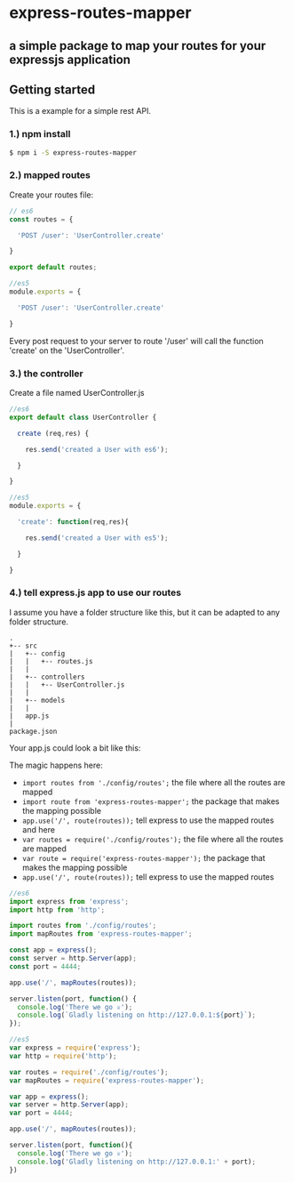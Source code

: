 # express-routes-mapper

## a simple package to map your routes for your expressjs application

## Getting started

This is a example for a simple rest API.

### 1.) npm install

```sh
$ npm i -S express-routes-mapper
```

### 2.) mapped routes

Create your routes file:


```js
// es6
const routes = {

  'POST /user': 'UserController.create'

}

export default routes;

//es5
module.exports = {

  'POST /user': 'UserController.create'

}
```

Every post request to your server to route '/user' will call the function 'create' on the 'UserController'.

### 3.) the controller

Create a file named UserController.js

```js
//es6
export default class UserController {

  create (req,res) {

    res.send('created a User with es6');

  }

}

//es5
module.exports = {

  'create': function(req,res){

    res.send('created a User with es5');

  }

}
```


### 4.) tell express.js app to use our routes

I assume you have a folder structure like this, but it can be adapted to any folder structure. 

```
.
+-- src
|   +-- config
|   |   +-- routes.js
|   |
|   +-- controllers
|   |   +-- UserController.js
|   |
|   +-- models
|   |
|   app.js
|
package.json
```

Your app.js could look a bit like this:

The magic happens here:
* `import routes from './config/routes';` the file where all the routes are mapped
* `import route from 'express-routes-mapper';` the package that makes the mapping possible
* `app.use('/', route(routes));` tell express to use the mapped routes
and here
* `var routes = require('./config/routes');` the file where all the routes are mapped
* `var route = require('express-routes-mapper');` the package that makes the mapping possible
* `app.use('/', route(routes));` tell express to use the mapped routes


```js
//es6
import express from 'express';
import http from 'http';

import routes from './config/routes';
import mapRoutes from 'express-routes-mapper';

const app = express();
const server = http.Server(app);
const port = 4444;

app.use('/', mapRoutes(routes));

server.listen(port, function() {
  console.log('There we go ♕');
  console.log(`Gladly listening on http://127.0.0.1:${port}`);
});

//es5
var express = require('express');
var http = require('http');

var routes = require('./config/routes');
var mapRoutes = require('express-routes-mapper');

var app = express();
var server = http.Server(app);
var port = 4444;

app.use('/', mapRoutes(routes));

server.listen(port, function(){
  console.log('There we go ♕');
  console.log('Gladly listening on http://127.0.0.1:' + port);
})
```